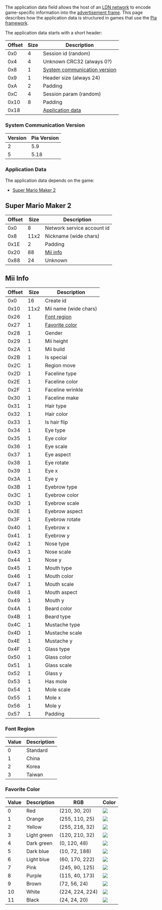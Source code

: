 The application data field allows the host of an [LDN network](LDN-Protocol) to encode game-specific information into the [advertisement frame](LDN-Protocol#advertisement-frame). This page describes how the application data is structured in games that use the [Pia framework](Pia-Overview).

The application data starts with a short header:

| Offset | Size | Description |
| --- | --- | --- |
| 0x0 | 4 | Session id (random) |
| 0x4 | 4 | Unknown CRC32 (always 0?) |
| 0x8 | 1 | [System communication version](#system-communication-version) |
| 0x9 | 1 | Header size (always 24) |
| 0xA | 2 | Padding |
| 0xC | 4 | Session param (random) |
| 0x10 | 8 | Padding |
| 0x18 | | [Application data](#application-data) |

### System Communication Version
| Version | Pia Version |
| --- | --- |
| 2 | 5.9 |
| 5 | 5.18 |

### Application Data
The application data depends on the game:

* [Super Mario Maker 2](#super-mario-maker-2)

## Super Mario Maker 2
| Offset | Size | Description |
| --- | --- | --- |
| 0x0 | 8 | Network service account id |
| 0x8 | 11x2 | Nickname (wide chars) |
| 0x1E | 2 | Padding |
| 0x20 | 88 | [Mii info](#mii-info) |
| 0x88 | 24 | Unknown |

## Mii Info
| Offset | Size | Description |
| --- | --- | --- |
| 0x0 | 16 | Create id |
| 0x10 | 11x2 | Mii name (wide chars) |
| 0x26 | 1 | [Font region](#font-region) |
| 0x27 | 1 | [Favorite color](#favorite-color) |
| 0x28 | 1 | Gender |
| 0x29 | 1 | Mii height |
| 0x2A | 1 | Mii build |
| 0x2B | 1 | Is special |
| 0x2C | 1 | Region move |
| 0x2D | 1 | Faceline type |
| 0x2E | 1 | Faceline color |
| 0x2F | 1 | Faceline wrinkle |
| 0x30 | 1 | Faceline make |
| 0x31 | 1 | Hair type |
| 0x32 | 1 | Hair color |
| 0x33 | 1 | Is hair flip |
| 0x34 | 1 | Eye type |
| 0x35 | 1 | Eye color |
| 0x36 | 1 | Eye scale |
| 0x37 | 1 | Eye aspect |
| 0x38 | 1 | Eye rotate |
| 0x39 | 1 | Eye x |
| 0x3A | 1 | Eye y |
| 0x3B | 1 | Eyebrow type |
| 0x3C | 1 | Eyebrow color |
| 0x3D | 1 | Eyebrow scale |
| 0x3E | 1 | Eyebrow aspect |
| 0x3F | 1 | Eyebrow rotate |
| 0x40 | 1 | Eyebrow x |
| 0x41 | 1 | Eyebrow y |
| 0x42 | 1 | Nose type |
| 0x43 | 1 | Nose scale |
| 0x44 | 1 | Nose y |
| 0x45 | 1 | Mouth type |
| 0x46 | 1 | Mouth color |
| 0x47 | 1 | Mouth scale |
| 0x48 | 1 | Mouth aspect |
| 0x49 | 1 | Mouth y |
| 0x4A | 1 | Beard color |
| 0x4B | 1 | Beard type |
| 0x4C | 1 | Mustache type |
| 0x4D | 1 | Mustache scale |
| 0x4E | 1 | Mustache y |
| 0x4F | 1 | Glass type |
| 0x50 | 1 | Glass color |
| 0x51 | 1 | Glass scale |
| 0x52 | 1 | Glass y |
| 0x53 | 1 | Has mole |
| 0x54 | 1 | Mole scale |
| 0x55 | 1 | Mole x |
| 0x56 | 1 | Mole y |
| 0x57 | 1 | Padding |

### Font Region
| Value | Description |
| --- | --- |
| 0 | Standard |
| 1 | China |
| 2 | Korea |
| 3 | Taiwan |

### Favorite Color
| Value | Description | RGB | Color |
| --- | --- | --- | --- |
| 0 | Red | (210, 30, 20) | ![](https://www.dropbox.com/s/860dasn9nzjfwq3/red.png?raw=1) |
| 1 | Orange | (255, 110, 25) | ![](https://www.dropbox.com/s/1s3fbbgmhtepmqh/orange.png?raw=1) |
| 2 | Yellow | (255, 216, 32) | ![](https://www.dropbox.com/s/arcskvtgjs3ltvy/yellow.png?raw=1) |
| 3 | Light green | (120, 210, 32) | ![](https://www.dropbox.com/s/ra7tinvdgkspu2o/lightgreen.png?raw=1) |
| 4 | Dark green | (0, 120, 48) | ![](https://www.dropbox.com/s/xuakk16bmz3qimp/darkgreen.png?raw=1) |
| 5 | Dark blue | (10, 72, 188) | ![](https://www.dropbox.com/s/21kevqb9aelgoc9/darkblue.png?raw=1) |
| 6 | Light blue | (60, 170, 222) | ![](https://www.dropbox.com/s/d7raj7nmakzviqh/lightblue.png?raw=1) |
| 7 | Pink | (245, 90, 125) | ![](https://www.dropbox.com/s/rwtstvy6bsdqrsb/pink.png?raw=1) |
| 8 | Purple | (115, 40, 173) | ![](https://www.dropbox.com/s/6cibn1csgy3ce5a/purple.png?raw=1) |
| 9 | Brown | (72, 56, 24) | ![](https://www.dropbox.com/s/58j4q5co1rd7uw2/brown.png?raw=1) |
| 10 | White | (224, 224, 224) | ![](https://www.dropbox.com/s/fftizy76n9y77fh/white.png?raw=1) |
| 11 | Black | (24, 24, 20) | ![](https://www.dropbox.com/s/h42gwymxybxo772/black.png?raw=1) |